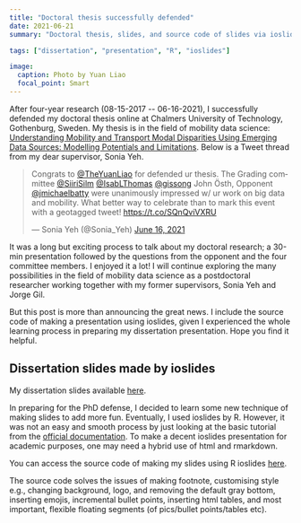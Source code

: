 ```yaml
---
title: "Doctoral thesis successfully defended"
date: 2021-06-21
summary: "Doctoral thesis, slides, and source code of slides via ioslides."

tags: ["dissertation", "presentation", "R", "ioslides"]

image:
  caption: Photo by Yuan Liao
  focal_point: Smart
---
```


After four-year research (08-15-2017 -- 06-16-2021), I successfully defended my doctoral thesis online at Chalmers University of Technology, Gothenburg, Sweden. My thesis is in the field of mobility data science: [Understanding Mobility and Transport Modal Disparities Using Emerging Data Sources: Modelling Potentials and Limitations](https://research.chalmers.se/en/publication/523982). Below is a Tweet thread from my dear supervisor, Sonia Yeh.

<blockquote class="twitter-tweet"><p lang="en" dir="ltr">Congrats to <a href="https://twitter.com/TheYuanLiao?ref_src=twsrc%5Etfw">@TheYuanLiao</a> for defended ur thesis. The Grading committee <a href="https://twitter.com/SiiriSilm?ref_src=twsrc%5Etfw">@SiiriSilm</a> <a href="https://twitter.com/IsabLThomas?ref_src=twsrc%5Etfw">@IsabLThomas</a> <a href="https://twitter.com/gissong?ref_src=twsrc%5Etfw">@gissong</a> John Östh, Opponent <a href="https://twitter.com/jmichaelbatty?ref_src=twsrc%5Etfw">@jmichaelbatty</a> were unanimously impressed w/ ur work on big data and mobility. What better way to celebrate than to mark this event with a geotagged tweet! <a href="https://t.co/SQnQviVXRU">https://t.co/SQnQviVXRU</a></p>&mdash; Sonia Yeh (@Sonia_Yeh) <a href="https://twitter.com/Sonia_Yeh/status/1405187629235253248?ref_src=twsrc%5Etfw">June 16, 2021</a></blockquote> <script async src="https://platform.twitter.com/widgets.js" charset="utf-8"></script>

It was a long but exciting process to talk about my doctoral research; a 30-min presentation followed by the questions from the opponent and the four committee members. I enjoyed it a lot! I will continue exploring the many possibilities in the field of mobility data science as a postdoctoral researcher working together with my former supervisors, Sonia Yeh and Jorge Gil.

But this post is more than announcing the great news. I include the source code of making a presentation using ioslides, given I experienced the whole learning process in preparing my dissertation presentation. Hope you find it helpful.

## Dissertation slides made by ioslides

My dissertation slides available [here](https://theyuanliao.github.io/dissertation.html).

In preparing for the PhD defense, I decided to learn some new technique of making slides to add more fun. Eventually, I used ioslides by R. However, it was not an easy and smooth process by just looking at the basic tutorial from the [official documentation](https://bookdown.org/yihui/rmarkdown/ioslides-presentation.html). To make a decent ioslides presentation for academic purposes, one may need a hybrid use of html and rmarkdown.

You can access the source code of making my slides using R ioslides [here](https://github.com/TheYuanLiao/dissertation).

The source code solves the issues of making footnote, customising style e.g., changing background, logo, and removing the default gray bottom, inserting emojis, incremental bullet points, inserting html tables, and most important, flexible floating segments (of pics/bullet points/tables etc).
